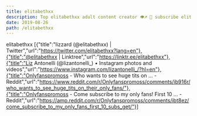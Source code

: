 ```yaml
---
title: elitabethxx
description: Top elitabethxx adult content creator 👁♐️ 👑 subscribe elitabethxx to my porn site below IG elitabethxx
date: 2019-08-26
path: /elitabethxx
---
```


elitabethxx
[{"title":"lizzard (@elitabethxx) | Twitter","url":"https://twitter.com/elitabethxx?lang=en"},{"title":"@elitabethxx | Linktree","url":"https://linktr.ee/elitabethxx"},{"title":"Liz Antonelli (@lizantonelli_) • Instagram photos and videos","url":"https://www.instagram.com/lizantonelli_/?hl=en"},{"title":"Onlyfanspromoss - Who wants to see huge tits on ... - Reddit","url":"https://www.reddit.com/r/Onlyfanspromoss/comments/ib916r/who_wants_to_see_huge_tits_on_their_only_fans/"},{"title":"Onlyfanspromoss - Come subscribe to my only fans! First 10 ... - Reddit","url":"https://amp.reddit.com/r/Onlyfanspromoss/comments/ibt8ez/come_subscribe_to_my_only_fans_first_10_subs_get/"}]


